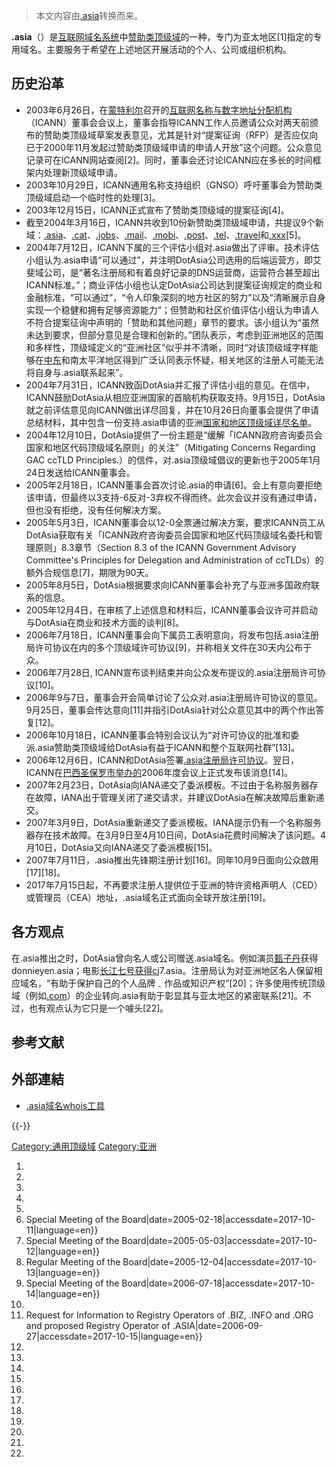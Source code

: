 > 本文内容由[.asia](https://zh.wikipedia.org/wiki/.asia)转换而来。


**.asia**（）是[互联网](../Page/互联网.md "wikilink")[域名系统](../Page/域名系统.md "wikilink")中[赞助类顶级域](../Page/赞助类顶级域.md "wikilink")的一种，专门为亚太地区\[1\]指定的专用域名。主要服务于希望在上述地区开展活动的个人、公司或组织机构。

## 历史沿革

  - 2003年6月26日，在[蒙特利尔](../Page/蒙特利尔.md "wikilink")召开的[互联网名称与数字地址分配机构](../Page/互联网名称与数字地址分配机构.md "wikilink")（ICANN）董事会会议上，董事会指导ICANN工作人员邀请公众对两天前颁布的赞助类顶级域草案发表意见，尤其是针对“提案征询（RFP）是否应仅向已于2000年11月发起过赞助类顶级域申请的申请人开放”这个问题。公众意见记录可在ICANN网站查阅\[2\]。同时，董事会还讨论ICANN应在多长的时间框架内处理新顶级域申请。
  - 2003年10月29日，ICANN通用名称支持组织（GNSO）呼吁董事会为赞助类顶级域启动一个临时性的处理\[3\]。
  - 2003年12月15日，ICANN正式宣布了赞助类顶级域的提案征询\[4\]。
  - 截至2004年3月16日，ICANN共收到10份新赞助类顶级域申请，共提议9个新域：[.asia](../Page/.asia.md "wikilink")、[.cat](../Page/.cat.md "wikilink")、[.jobs](https://zh.wikipedia.org/wiki/.jobs "wikilink")、[.mail](https://zh.wikipedia.org/wiki/.mail "wikilink")、[.mobi](https://zh.wikipedia.org/wiki/.mobi "wikilink")、[.post](https://zh.wikipedia.org/wiki/.post "wikilink")、[.tel](https://zh.wikipedia.org/wiki/.tel "wikilink")、[.travel](../Page/.travel.md "wikilink")和[.xxx](../Page/.xxx.md "wikilink")\[5\]。
  - 2004年7月12日，ICANN下属的三个评估小组对.asia做出了评审。技术评估小组认为.asia申请“可以通过”，并注明DotAsia公司选用的后端运营方，即艾斐域公司，是“著名注册局和有着良好记录的DNS运营商，运营符合甚至超出ICANN标准。”；商业评估小组也认定DotAsia公司达到提案征询规定的商业和金融标准，“可以通过”，“令人印象深刻的地方社区的努力”以及“清晰展示自身实现一个稳健和拥有足够资源能力”；但赞助和社区价值评估小组认为申请人不符合提案征询中声明的「赞助和其他问题」章节的要求。该小组认为“虽然未达到要求，但部分意见是合理和创新的。”团队表示，考虑到亚洲地区的范围和多样性，顶级域定义的“亚洲社区”似乎并不清晰，同时“对该顶级域字样能够在[中东](../Page/中东.md "wikilink")和南太平洋地区得到广泛认同表示怀疑，相关地区的注册人可能无法将自身与.asia联系起来”。
  - 2004年7月31日，ICANN致函DotAsia并汇报了评估小组的意见。在信中，ICANN鼓励DotAsia从相应亚洲国家的首脑机构获取支持。9月15日，DotAsia就之前评估意见向ICANN做出详尽回复，并在10月26日向董事会提供了申请总结材料，其中包含一份支持.asia申请的亚洲[国家和地区顶级域详尽名单](https://zh.wikipedia.org/wiki/国家和地区顶级域 "wikilink")。
  - 2004年12月10日，DotAsia提供了一份主题是“缓解「ICANN政府咨询委员会国家和地区代码顶级域名原则」的关注”（Mitigating Concerns Regarding GAC ccTLD Principles.）的信件，对.asia顶级域倡议的更新也于2005年1月24日发送给ICANN董事会。
  - 2005年2月18日，ICANN董事会首次讨论.asia的申请\[6\]。会上有意向要拒绝该申请，但最终以3支持-6反对-3弃权不得而终。此次会议并没有通过申请，但也没有拒绝，没有任何解决方案。
  - 2005年5月3日，ICANN董事会以12-0全票通过解决方案，要求ICANN员工从DotAsia获取有关「ICANN政府咨询委员会国家和地区代码顶级域名委托和管理原则」8.3章节（Section 8.3 of the ICANN Government Advisory Committee's Principles for Delegation and Administration of ccTLDs）的额外合规信息\[7\]，期限为90天。
  - 2005年8月5日，DotAsia根据要求向ICANN董事会补充了与亚洲多国政府联系的信息。
  - 2005年12月4日，在审核了上述信息和材料后，ICANN董事会议许可并启动与DotAsia在商业和技术方面的谈判\[8\]。
  - 2006年7月18日，ICANN董事会向下属员工表明意向，将发布包括.asia注册局许可协议在内的多个顶级域许可协议\[9\]，并称相关文件在30天内公布于众。
  - 2006年7月28日, ICANN宣布谈判结束并向公众发布提议的.asia注册局许可协议\[10\]。
  - 2006年9与7日，董事会开会简单讨论了公众对.asia注册局许可协议的意见。9月25日，董事会传达意向\[11\]并指引DotAsia针对公众意见其中的两个作出答复\[12\]。
  - 2006年10月18日，ICANN董事会特别会议认为“对许可协议的批准和委派.asia赞助类顶级域给DotAsia有益于ICANN和整个互联网社群”\[13\]。
  - 2006年12月6日，ICANN和DotAsia签署[.asia注册局许可协议](http://www.icann.org/tlds/agreements/asia/)。翌日，ICANN在[巴西圣保罗市举办的](https://zh.wikipedia.org/wiki/聖保羅\(巴西\) "wikilink")2006年度会议上正式发布该消息\[14\]。
  - 2007年2月23日，DotAsia向IANA递交了委派模板。不过由于名称服务器存在故障，IANA出于管理关闭了递交请求，并建议DotAsia在解决故障后重新递交。
  - 2007年3月9日，DotAsia重新递交了委派模板。IANA提示仍有一个名称服务器存在技术故障。在3月9日至4月10日间，DotAsia花费时间解决了该问题。4月10日，DotAsia又向IANA递交了委派模板\[15\]。
  - 2007年7月11日，.asia推出先锋期注册计划\[16\]。同年10月9日面向公众啟用\[17\]\[18\]。
  - 2017年7月15日起，不再要求注册人提供位于亚洲的特许资格声明人（CED）或管理员（CEA）地址，.asia域名正式面向全球开放注册\[19\]。

## 各方观点

在.asia推出之时，DotAsia曾向名人或公司赠送.asia域名。例如演员[甄子丹](../Page/甄子丹.md "wikilink")获得donnieyen.asia；电影[长江七号获得cj](https://zh.wikipedia.org/wiki/长江七号 "wikilink")7.asia。注册局认为对亚洲地区名人保留相应域名，“有助于保护自己的个人品牌﹑作品或知识产权”\[20\]；许多使用传统顶级域（例如[.com](../Page/.com.md "wikilink")）的企业转向.asia有助于彰显其与亚太地区的紧密联系\[21\]。不过，也有观点认为它只是一个噱头\[22\]。

## 参考文献

## 外部連結

  - [.asia域名whois工具](http://whois.asia/)

{{-}}

[Category:通用顶级域](https://zh.wikipedia.org/wiki/Category:通用顶级域 "wikilink") [Category:亚洲](https://zh.wikipedia.org/wiki/Category:亚洲 "wikilink")

1.
2.
3.
4.
5.
6.   Special Meeting of the Board|date=2005-02-18|accessdate=2017-10-11|language=en}}
7.   Special Meeting of the Board|date=2005-05-03|accessdate=2017-10-12|language=en}}
8.   Regular Meeting of the Board|date=2005-12-04|accessdate=2017-10-13|language=en}}
9.   Special Meeting of the Board|date=2006-07-18|accessdate=2017-10-14|language=en}}
10.
11.  Request for Information to Registry Operators of .BIZ, .INFO and .ORG and proposed Registry Operator of .ASIA|date=2006-09-27|accessdate=2017-10-15|language=en}}
12.
13.
14.
15.
16.
17.
18.
19.
20.
21.
22.